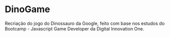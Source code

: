 # DinoGame
Recriação do jogo do Dinossauro da Google, feito com base nos estudos do Bootcamp - Javascript Game Developer da Digital Innovation One.
